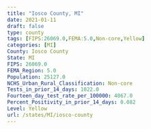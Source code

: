 ```yaml
---
title: "Iosco County, MI"
date: 2021-01-11
draft: false
type: county
tags: [FIPS:26069.0,FEMA:5.0,Non-core,Yellow]
categories: [MI]
County: Iosco County
State: MI
FIPS: 26069.0
FEMA_Region: 5.0
Population: 25127.0
NCHS_Urban_Rural_Classification: Non-core
Tests_in_prior_14_days: 1022.0
Fourteen_day_test_rate_per_100000: 4067.0
Percent_Positivity_in_prior_14_days: 0.082
Level: Yellow
url: /states/MI/iosco-county
---
```



